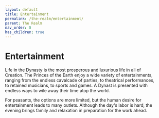 ```yaml
---
layout: default
title: Entertainment
permalink: /the-realm/entertainment/
parent: The Realm
nav_order: 8
has_children: true
---
```


# Entertainment

Life in the Dynasty is the most prosperous and luxurious life in all of
Creation. The Princes of the Earth enjoy a wide variety of entertainments,
ranging from the endless cavalcade of parties, to theatrical performances, to
retained musicians, to sports and games. A Dynast is presented with endless ways
to wile away their time atop the world.

For peasants, the options are more limited, but the human desire for
entertainment leads to many outlets. Although the day's labor is hard, the
evening brings family and relaxation in preparation for the work ahead.
